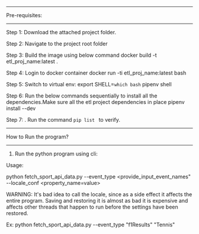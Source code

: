 ******************
Pre-requisites:
******************

Step 1: Download the attached project folder.

Step 2: Navigate to the project root folder

Step 3: Build the image using below command
        docker build -t etl_proj_name:latest .

Step 4: Login to docker container
        docker run -ti etl_proj_name:latest bash

Step 5: Switch to virtual env:
        export SHELL=`which bash`
        pipenv shell

Step 6:  Run the below commands sequentially to install all the dependencies.Make sure all the etl project dependencies in place
        pipenv install --dev

Step 7: . Run the command `pip list ` to verify.



************************************
How to Run the program?
************************************

1. Run the python program using cli:

Usage:

python fetch_sport_api_data.py --event_type <provide_input_event_names" --locale_conf <property_name=value>

WARNING:
It's bad idea to call the locale, since as a side effect it affects the entire program. Saving and restoring it is almost as bad it is expensive and affects other threads that happen to run before the settings have been restored.

Ex:
python fetch_sport_api_data.py --event_type "f1Results" "Tennis"
